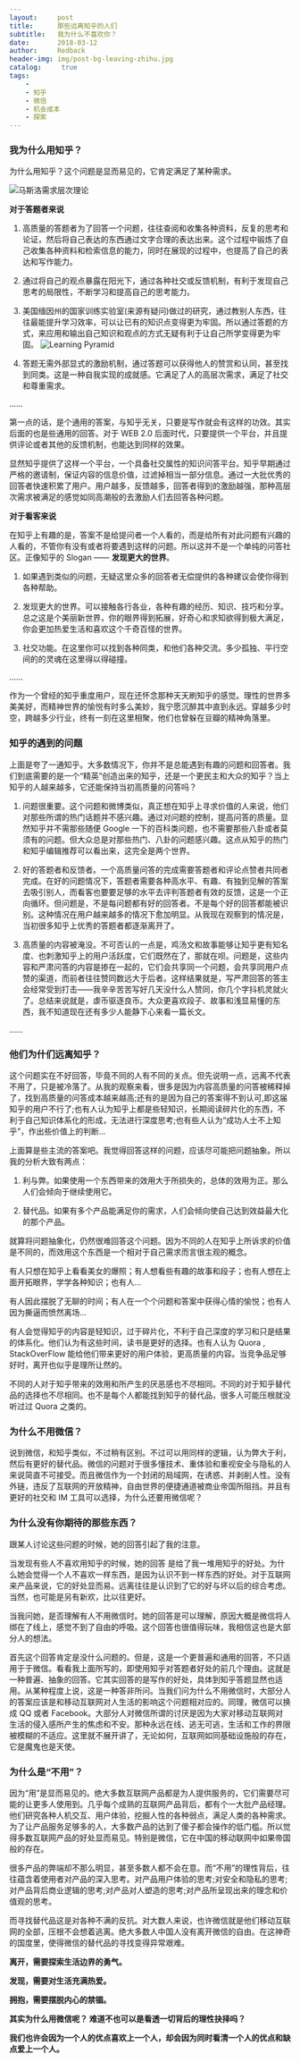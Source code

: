 ```yaml
---
layout:     post
title:      那些远离知乎的人们
subtitle:   我为什么不喜欢你？
date:       2018-03-12
author:     Redback
header-img: img/post-bg-leaving-zhihu.jpg
catalog: 	 true
tags:
    - 
    - 知乎
    - 微信
    - 机会成本
    - 探索
---
```


### 我为什么用知乎？

为什么用知乎？这个问题是显而易见的，它肯定满足了某种需求。

![马斯洛需求层次理论](http://upload-images.jianshu.io/upload_images/1090979-7665d478752a05b2.png?imageMogr2/auto-orient/strip%7CimageView2/2/w/1240)

**对于答题者来说**

1. 高质量的答题者为了回答一个问题，往往查阅和收集各种资料，反复的思考和论证，然后将自己表达的东西通过文字合理的表达出来。这个过程中锻炼了自己收集各种资料和检索信息的能力，同时在展现的过程中，也提高了自己的表达和写作能力。

2. 通过将自己的观点暴露在阳光下，通过各种社交或反馈机制，有利于发现自己思考的局限性，不断学习和提高自己的思考能力。

3. 美国缅因州的国家训练实验室(来源有疑问)做过的研究，通过教别人东西，往往最能提升学习效率，可以让已有的知识点变得更为牢固。所以通过答题的方式，来应用和输出自己知识和观点的方式无疑有利于让自己所学变得更为牢固。
![Learning Pyramid ](/img/post-content-learing-pyramid.jpg)

4. 答题无需外部显式的激励机制，通过答题可以获得他人的赞赏和认同，甚至找到同类。这是一种自我实现的成就感。它满足了人的高层次需求，满足了社交和尊重需求。

......

第一点的话，是个通用的答案，与知乎无关，只要是写作就会有这样的功效。其实后面的也是些通用的回答。对于 WEB 2.0 后面时代，只要提供一个平台，并且提供评论或者其他的反馈机制，也能达到同样的效果。 

显然知乎提供了这样一个平台，一个具备社交属性的知识问答平台。知乎早期通过严格的邀请制，保证内容的信息价值，过滤掉相当一部分信息。通过一大批优秀的回答者快速积累了用户。用户越多，反馈越多，回答者得到的激励越强，那种高层次需求被满足的感觉如同高潮般的去激励人们去回答各种问题。

**对于看客来说**

在知乎上有趣的是，答案不是给提问者一个人看的，而是给所有对此问题有兴趣的人看的，不管你有没有或者将要遇到这样的问题。所以这并不是一个单纯的问答社区。正像知乎的 Slogan —— **发现更大的世界**。

1. 如果遇到类似的问题，无疑这里众多的回答者无偿提供的各种建议会使你得到各种帮助。

2. 发现更大的世界。可以接触各行各业，各种有趣的经历、知识、技巧和分享。总之这是个美丽新世界，你的眼界得到拓展，好奇心和求知欲得到极大满足，你会更加热爱生活和喜欢这个千奇百怪的世界。

3. 社交功能。在这里你可以找到各种同类，和他们各种交流。多少孤独、平行空间的的灵魂在这里得以得碰撞。

......

作为一个曾经的知乎重度用户，现在还怀念那种天天刷知乎的感觉。理性的世界多美美好，而精神世界的愉悦有时多么美妙，我宁愿沉醉其中直到永远。穿越多少时空，跨越多少行业，终有一刻在这里相聚，他们也曾躲在豆瓣的精神角落里。

### 知乎的遇到的问题

上面是夸了一通知乎。大多数情况下，你并不是总能遇到有趣的问题和回答者。我们到底需要的是一个“精英”创造出来的知乎，还是一个更民主和大众的知乎？当上知乎的人越来越多，它还能保持当初高质量的问答吗？

1. 问题很重要。这个问题和微博类似，真正想在知乎上寻求价值的人来说，他们对那些所谓的热门话题并不感兴趣。通过对问题的控制，提高问答的质量。显然知乎并不需那些随便 Google 一下的百科类问题，也不需要那些八卦或者莫须有的问题。但大众总是对那些热门、八卦的问题感兴趣。这点从知乎的热门和知乎编辑推荐可以看出来，这完全是两个世界。

2. 好的答题者和反馈者。一个高质量问答的完成需要答题者和评论点赞者共同者完成。在好的问题情况下，答题者需要各种高水平、有趣、有独到见解的答案去吸引别人，而看客也要要足够的水平去评判答题者有效的反馈，这是一个正向循环。但问题是，不是每问题都有好的回答者。不是每个好的回答都能被识别。这种情况在用户越来越多的情况下愈加明显。从我现在观察到的情况是，当初很多知乎上优秀的答题者都逐渐离开了。

3. 高质量的内容被淹没。不可否认的一点是，鸡汤文和故事能够让知乎更有知名度、也刺激知乎上的用户活跃度，它们既然在了，那就在呗。问题是，这些内容和严肃问答的内容是掺在一起的，它们会共享同一个问题，会共享同用户点赞的渠道，而前者往往赞同数远大于后者。这样结果就是，写严肃回答的答主会经常受到打击——我辛辛苦苦写好几天没什么人赞同，你几个字抖机灵就火了。总结来说就是，虐币驱逐良币。大众更喜欢段子、故事和浅显易懂的东西，我不知道现在还有多少人能静下心来看一篇长文。

......

### 他们为什们远离知乎？

这个问题实在不好回答，毕竟不同的人有不同的关点。但先说明一点，远离不代表不用了，只是被冷落了。从我的观察来看，很多是因为内容高质量的问答被稀释掉了，找到高质量的问答成本越来越高;还有的是因为自己的答案得不到认可,即这届知乎的用户不行了;也有人认为知乎上都是些轻知识，长期阅读碎片化的东西，不利于自己知识体系化的形成，无法进行深度思考;也有些人认为“成功人士不上知乎”，作出些价值上的判断...

上面算是些主流的答案吧。我觉得回答这样的问题，应该尽可能把问题抽象。所以我的分析大致有两点：


1. 利与弊。如果使用一个东西带来的效用大于所损失的，总体的效用为正。那么人们会倾向于继续使用它。

2. 替代品。如果有多个产品能满足你的需求，人们会倾向使自己达到效益最大化的那个产品。


就算将问题抽象化，仍然很难回答这个问题。因为不同的人在知乎上所诉求的价值是不同的，而效用这个东西是一个相对于自己需求而言很主观的概念。

有人只想在知乎上看看美女的爆照；有人想看些有趣的故事和段子；也有人想在上面开拓眼界，学学各种知识；也有人...

有人因此摆脱了无聊的时间；有人在一个个问题和答案中获得心情的愉悦；也有人因为撕逼而愤然离场...

有人会觉得知乎的内容是轻知识，过于碎片化，不利于自己深度的学习和只是结果的体系化。他们认为有这些时间，读书是更好的选择。也有人认为 Quora , StackOverFlow 能给他们带来更好的用户体验，更高质量的内容。当竞争品足够好时，离开也似乎是理所让然的。

不同的人对于知乎带来的效用和所产生的厌恶感也不尽相同。不同的对于知乎替代品的选择也不尽相同。也不是每个人都能找到知乎的替代品，很多人可能压根就没听过过 Quora 之类的。



### 为什么不用微信？

 说到微信，和知乎类似，不过稍有区别。不过可以用同样的逻辑，认为弊大于利，然后有更好的替代品。微信的问题对于很多懂技术、重体验和重视安全与隐私的人来说简直不可接受。而且微信作为一个封闭的局域网，在诱惑、并剥削人性。没有外链，违反了互联网的开放精神，自由世界的便捷通道被商业帝国所阻挡。并且有更好的社交和 IM 工具可以选择，为什么还要用微信呢？


### 为什么没有你期待的那些东西？

跟某人讨论这些问题的时候，她的回答引起了我的注意。

当发现有些人不喜欢用知乎的时候，她的回答
是给了我一堆用知乎的好处。为什么她会觉得一个人不喜欢一样东西，是因为认识不到一样东西的好处。对于互联网来产品来说，它的好处显而易。远离往往是认识到了它的好与坏以后的综合考虑。当然，也可能是另有新欢，比以往更好。


当我问她，是否理解有人不用微信时。她的回答是可以理解，原因大概是微信将人绑在了线上，感觉不到了自由的呼吸。这个回答也很值得玩味，我相信这也是大部分人的想法。

首先这个回答肯定是没什么问题的。但是，这是一个更普遍和通用的回答，不只适用于于微信。看看我上面所写的，即使用知乎对答题者好处的前几个理由。这就是一种普遍、抽象的回答。它其实回答的是写作的好处，具体到知乎答题显然也适用。从某种程度上说，这是一种答非所问。当我们问为什么不用微信时，大部分人的答案应该是和移动互联网对人生活的影响这个问题相对应的。同理，微信可以换成 QQ 或者 Facebook。大部分人对微信所谓的讨厌是因为大家对移动互联网对生活的侵入感所产生的焦虑和不安。那种永远在线、逃无可逃，生活和工作的界限被模糊的不适应。这里就不展开讲了，无论如何，互联网如同基础设施般的存在，它是魔鬼也是天使。

### 为什么是“不用”？

因为“用”是显而易见的。绝大多数互联网产品都是为人提供服务的，它们需要尽可能的让更多人使用到。几乎每个成熟的互联网产品背后，都有个一大批产品经理。他们研究各种人机交互、用户体验，挖掘人性的各种弱点，满足人类的各种需求。为了让产品服务足够多的人，大多数产品的达到了傻子都会操作的低门槛。所以觉得多数互联网产品的好处显而易见。特别是微信，它在中国的移动联网中如果帝国般的存在。

很多产品的弊端却不那么明显，甚至多数人都不会在意。而“不用”的理性背后，往往蕴含着使用者对产品的深入思考。对产品用户体验的思考;对安全和隐私的思考;对产品背后商业逻辑的思考;对产品对人塑造的思考;对产品所呈现出来的理念和价值观的思考。

而寻找替代品这是对各种不满的反抗。对大数人来说，也许微信就是他们移动互联网的全部，压根不会想着逃离。绝大多数人中国人没有离开微信的自由。在这神奇的国度里，使得微信的替代品的寻找变得异常艰难。

**离开，需要探索生活边界的勇气。**

**发现，需要对生活充满热爱。**

**拥抱，需要摆脱内心的禁锢。**


**其实为什么用微信呢？ 难道不也可以是看透一切背后的理性抉择吗？**


**我们也许会因为一个人的优点喜欢上一个人，却会因为同时看清一个人的优点和缺点爱上一个人。**






